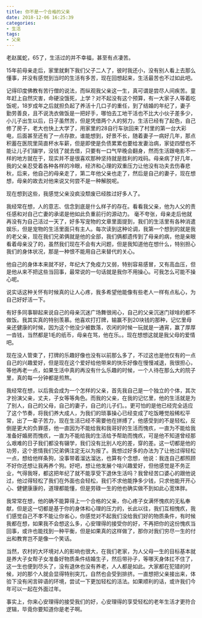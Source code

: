 ```yaml
---
title: 你不是一个合格的父亲
date: 2018-12-06 16:25:39
categories:
- 生活
tags:
- 父亲
---
```


老赵属蛇，65了，生活过的并不幸福，甚至有点凄苦。

15年前母亲走后，家里就剩下我们父子二人了，彼时我还小，没有别人看上去那么懂事，并没有感觉到当时的生活有多苦，现在回想起来，生活最苦也不过如此吧。

记得印度佛教有苦行僧的说法，而纵观我父亲这一生，真可谓是尝尽人间疾苦。童年赶上自然灾害，命硬没饿死，上学？对不起没有这个预算，有一大家子人等着吃饭呢，18岁成年之后就担负起了养活十几口子的重任，到了结婚的年纪了，妻子勤劳善良，且不说洗衣做饭是一把好手，哪怕去工地干活也不比大小伙子差多少，小儿子出生以后，日子虽然苦，但是凭借两个人的努力，生活已经有了起色，自己修了房子，老大也快上大学了，用家里的28自行车驮回来了村里的第一台大彩电，后面甚至还有了一点存款，谁能想到，好景不长，随着妻子一病好几年，那点积蓄在医院里简直杯水车薪，但是即使是负债累累也要给发妻治病，家徒四壁也不能让儿子们辍学，没钱了就去借，只要有一口气早晚会翻身，然而生活跟电影不一样的地方就在于，现实并不是很喜欢那种坚持就是胜利的戏码。母亲病了好几年，我的父亲忍受着各种各样的冷眼，经济和心理的双重压力让他没有功夫去伤春悲秋，后来，他自己的母亲走了，第二年他父亲也走了，然后是自己的妻子，现在想想，母亲的故去对他来说又何尝不是一种解脱呢。

现在想到这些，我感觉父亲没疯没颓废已经胜过好多人了。

我经常在想，人的意志、信念到底是什么样子的存在。看看我父亲，他为人父的责任感和对自己亡妻的承诺是他如此负重前行的源动力。 毫不夸张，母亲走后他就再没有为自己活过一天了，好多写宠物的文章里面提到，我们的生活里有各种消遣娱乐，但是宠物的生活里面只有主人。每次读到这种论调，我第一个想到的就是我的老父亲，现在我们兄弟俩就是他的全部，我们俩都遗传到了母亲的病，他是亲眼看着母亲没了的，虽然我们现在不会有大问题，但是我知道他在想什么，特别担心我们的身体状况，那是一种恨不能用自己来替代的关心。

他自己的身体本来就不好，年纪大了免疫力又弱，特别容易感冒，又有高血压，但是他从来不把这些当回事，最常说的一句话就是我你不用操心。可我怎么可能不操心呢。

说实话这种关怀有时候真的让人心疼，我多希望他能像有些老人一样有点私心，为自己好好活一下。

有好多同事聊起来说自己的母亲沉迷广场舞很闹心，自己的父亲沉迷门球啥的都不做饭。我其实真的特别羡慕。他喜欢打打牌，输赢不到20块钱的那种，记忆里母亲还健康的时候，因为这个他没少被数落，农闲的时候一玩就是一通宵，赢了厚厚一沓钱，当然都是1毛的纸币，母亲在骂，他在乐。。现在想想这就是我父母的爱情吧。

现在没人管束了，打牌的乐趣好像也没有以前那么多了，不过这也是他仅有的一点自己的兴趣爱好，但是现在这个爱好给他带来的快乐好像在慢慢减退，我很担心，等他再老一点，如果生活中真的再没有什么乐趣的时候，一个人待在那么大的院子里，真的每一分钟都是煎熬。

我经常在想，以后我会成为一个怎样的父亲，首先我自己是一个独立的个体，其次才扮演父亲，丈夫，子女等等角色。而我的父亲，在我的记忆里，他的生活就是为了别人，自己的父母，自己的妻子，自己的儿子们。。更可怕的是他已经完全适应了这个节奏，将我们养大成人，为我们的琐事操心已经变成了吃饭睡觉般稀松平常，出了一辈子苦力，现在生活已经不需要他在拼搏了，他感受到的不是轻松，反倒是更大的负罪感，他一直因为不能给我和我哥好的生活而愧疚，一直为不能给我准备好婚房而愧疚，一直为不能给我的生活给予帮助而愧疚，可是他不知道曾经那么艰难的日子我们都没有辍学，我们没有比别人吃的差，穿的差。这一切都是他的功劳，这个恩情我们兄弟俩注定无以为报了。我想过好多的办法为了让他过得轻松一点，想给他样条狗，没事带着溜达溜达，也算有个念想，他说：我连自己都照顾不好你还想让我再养个狗。好吧，想让他发展个啥兴趣爱好，但他感觉是不务正业，气得我呀，都这把年纪了就不能享受下退休生活吗？我曾经苦口婆心的跟他说过，他过得轻松了我们在外面也会轻松，我们不求他能挣多少钱，只求他能开开心心、健健康康的，道理都能懂，但是劳碌一生的他也确实做不到如此心宽体胖。

我常常在想，他的确不能算得上一个合格的父亲，你心疼子女满怀愧疚的无私奉献，但是这一切都是基于你的身体和心理的压力的，长此以往，我们互相愧疚，我们感觉自己不孝不能让你省心，你感觉对不起我们没给我们好的物质条件，有时候我都在想，如果我不会想这么多，心安理得的接受你的好，不再把你的这份愧疚当回事，或许也能找到一种平衡，但是如果真的这样做了，那你对我们穷尽一生的付出和教育岂不是像一个笑话。

当然，农村的大环境对人的影响也很大，在我们老家，为人父母一生的目标基本就是养大子女帮子女准备好物质条件结婚生子，然后带孙子，等哪天身体扛不住了，这一生也便到尽头了，没有退休也没有养老，人人都是如此。大家都在犯错的时候，对的那个人就会显得特别突兀，自然也会受到排挤。一直想把父亲接出来，体验下没有闲言碎语的环境，尝试一下更加轻松的活法。如果顺利的话，或许我们今年可以一起在外面过年。

事实上，你来心安理得的接受我们的好，心安理得的享受轻松的老年生活才更符合逻辑，毕竟你要知道你是老子啊。
